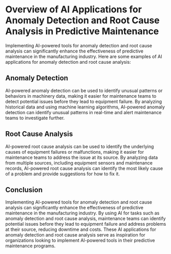 Overview of AI Applications for Anomaly Detection and Root Cause Analysis in Predictive Maintenance
======================================================================================================================================================================

Implementing AI-powered tools for anomaly detection and root cause analysis can significantly enhance the effectiveness of predictive maintenance in the manufacturing industry. Here are some examples of AI applications for anomaly detection and root cause analysis:

Anomaly Detection
-----------------

AI-powered anomaly detection can be used to identify unusual patterns or behaviors in machinery data, making it easier for maintenance teams to detect potential issues before they lead to equipment failure. By analyzing historical data and using machine learning algorithms, AI-powered anomaly detection can identify unusual patterns in real-time and alert maintenance teams to investigate further.

Root Cause Analysis
-------------------

AI-powered root cause analysis can be used to identify the underlying causes of equipment failures or malfunctions, making it easier for maintenance teams to address the issue at its source. By analyzing data from multiple sources, including equipment sensors and maintenance records, AI-powered root cause analysis can identify the most likely cause of a problem and provide suggestions for how to fix it.

Conclusion
----------

Implementing AI-powered tools for anomaly detection and root cause analysis can significantly enhance the effectiveness of predictive maintenance in the manufacturing industry. By using AI for tasks such as anomaly detection and root cause analysis, maintenance teams can identify potential issues before they lead to equipment failure and address problems at their source, reducing downtime and costs. These AI applications for anomaly detection and root cause analysis serve as inspiration for organizations looking to implement AI-powered tools in their predictive maintenance programs.
